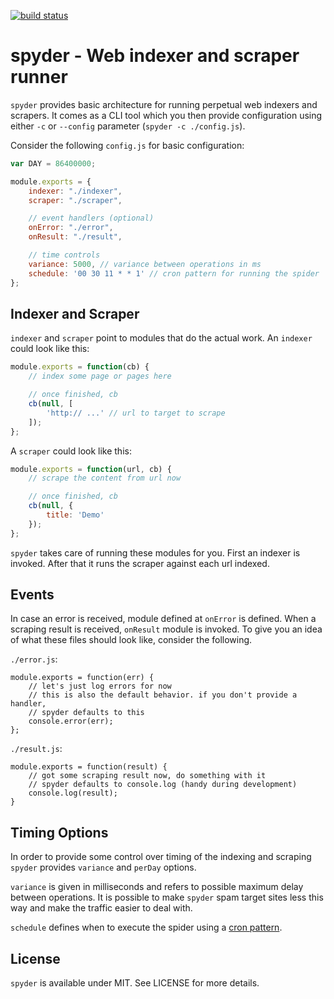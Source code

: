 [![build status](https://secure.travis-ci.org/bebraw/spyder.png)](http://travis-ci.org/bebraw/spyder)
# spyder - Web indexer and scraper runner

`spyder` provides basic architecture for running perpetual web indexers and scrapers. It comes as a CLI tool which you then provide configuration using either `-c` or `--config` parameter (`spyder -c ./config.js`).

Consider the following `config.js` for basic configuration:

```js
var DAY = 86400000;

module.exports = {
    indexer: "./indexer",
    scraper: "./scraper",

    // event handlers (optional)
    onError: "./error",
    onResult: "./result",

    // time controls
    variance: 5000, // variance between operations in ms
    schedule: '00 30 11 * * 1' // cron pattern for running the spider
};
```

## Indexer and Scraper

`indexer` and `scraper` point to modules that do the actual work. An `indexer` could look like this:

```js
module.exports = function(cb) {
    // index some page or pages here

    // once finished, cb
    cb(null, [
        'http:// ...' // url to target to scrape
    ]);
};
```

A `scraper` could look like this:

```js
module.exports = function(url, cb) {
    // scrape the content from url now

    // once finished, cb
    cb(null, {
        title: 'Demo'
    });
};
```

`spyder` takes care of running these modules for you. First an indexer is invoked. After that it runs the scraper against each url indexed.

## Events

In case an error is received, module defined at `onError` is defined. When a scraping result is received, `onResult` module is invoked. To give you an idea of what these files should look like, consider the following.

`./error.js`:

```
module.exports = function(err) {
    // let's just log errors for now
    // this is also the default behavior. if you don't provide a handler,
    // spyder defaults to this
    console.error(err);
};
```

`./result.js`:

```
module.exports = function(result) {
    // got some scraping result now, do something with it
    // spyder defaults to console.log (handy during development)
    console.log(result);
}
```

## Timing Options

In order to provide some control over timing of the indexing and scraping `spyder` provides `variance` and `perDay` options.

`variance` is given in milliseconds and refers to possible maximum delay between operations. It is possible to make `spyder` spam target sites less this way and make the traffic easier to deal with.

`schedule` defines when to execute the spider using a [cron pattern](http://en.wikipedia.org/wiki/Cron).

## License

`spyder` is available under MIT. See LICENSE for more details.
